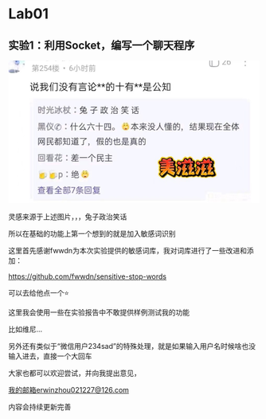 # Lab01

## 实验1：利用Socket，编写一个聊天程序

<img src="img/兔子政治笑话.jpg" alt="兔子政治笑话" style="zoom:55%;" />

灵感来源于上述图片，，，兔子政治笑话

所以在基础的功能上第一个想到的就是加入敏感词识别

这里首先感谢fwwdn为本次实验提供的敏感词库，我对词库进行了一些改进和添加：

https://github.com/fwwdn/sensitive-stop-words

可以去给他点一个⭐

这里我会使用一些在实验报告中不敢提供样例测试我的功能

比如维尼...

另外还有类似于“微信用户234sad”的特殊处理，就是如果输入用户名时候啥也没输入进去，直接一个大回车

大家也都可以欢迎尝试，并向我提出意见，

我的邮箱erwinzhou021227@126.com

内容会持续更新完善